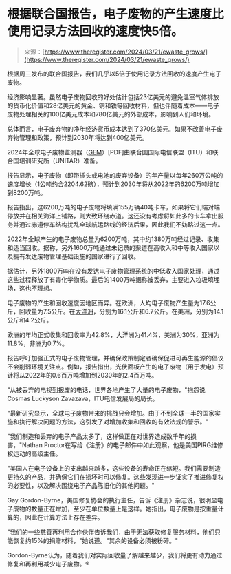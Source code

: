 <!--yml

category: 未分类

date: 2024-05-29 12:35:37

-->

# 根据联合国报告，电子废物的产生速度比使用记录方法回收的速度快5倍。

> 来源：[https://www.theregister.com/2024/03/21/ewaste_grows/](https://www.theregister.com/2024/03/21/ewaste_grows/)

根据周三发布的联合国报告，我们几乎以5倍于使用记录方法回收的速度产生电子废物。

经济影响显著。虽然电子废物回收的好处估计包括23亿美元的避免温室气体排放的货币化价值和28亿美元的黄金、铜和铁等回收材料，但也伴随着成本——电子废物处理相关的100亿美元成本和780亿美元的外部成本，影响到人们和环境。

总体而言，电子废弃物的净年经济货币成本达到了370亿美元。如果不改善电子废弃物管理和政策，预计到2030年将达到400亿美元。

2024年全球电子废物监测器（[GEM](https://api.globalewaste.org/publications/file/297/Global-E-waste-Monitor-2024.pdf)）[PDF]由联合国国际电信联盟（ITU）和联合国培训研究所（UNITAR）准备。

报告显示，电子废物（即带插头或电池的废弃设备）的年产量以每年260万公吨的速度增长（1公吨约合2204.62磅），预计到2030年将从2022年的6200万吨增加到8200万吨。

报告指出，这6200万吨的电子废物将填满155万辆40吨卡车，如果将它们端对端停放并在相关海洋上铺路，则大致环绕赤道。这还没有考虑将如此多的卡车拿出服务并通过赤道停车结构扰乱全球航运路线的经济后果，因此我们不妨略过这一点。

2022年全球产生的电子废物总量为6200万吨，其中约1380万吨经过记录、收集和适当回收。据称，另外1600万吨通过未记录的渠道在高收入和中等收入国家以及拥有发达废物管理基础设施的国家进行了回收。

据估计，另外1800万吨在没有发达电子废物管理系统的中低收入国家处理，通过这些过程释放了有毒化学物质。最后的1400万吨据称被丢弃，主要进入垃圾填埋场，这也不理想。

电子废物的产生和回收速度因地区而异。在欧洲，人均电子废物产生量为17.6公斤，回收量为7.5公斤。在[大洋洲](https://www.iucn.org/our-work/region/oceania)，分别为16.1公斤和6.7公斤。在美洲，分别为14.1公斤和4.2公斤。

欧洲的年均正式收集和回收率为42.8%，大洋洲为41.4%，美洲为30%，亚洲为11.8%，非洲为0.7%。

报告呼吁加强正式的电子废物管理，并确保政策制定者确保促进可再生能源的倡议不会削弱环境关注点。例如，报告指出，光伏面板产生的电子废物（用于发电）预计将从2022年的0.6百万吨增加到2030年的2.4百万吨。

"从被丢弃的电视到报废的电话，世界各地产生了大量的电子废物，"抱怨说Cosmas Luckyson Zavazava，ITU电信发展局的局长。

"最新研究显示，全球电子废物带来的挑战只会增加。由于不到全球一半的国家实施和执行解决问题的方法，这引发了对增加收集和回收的有效法规的警示。"

"我们制造和丢弃的电子产品太多了，这样做正在对世界造成数千年的损害，"Nathan Proctor在写给《注册》的电子邮件中如此观察，他是美国PIRG维修权运动的高级主任。

"美国人在电子设备上的支出越来越多，这些设备的寿命正在缩短。我们需要制造更持久的产品，并确保它们在损坏时可以修复。这些发现进一步证实了推进修复权的必要性，以及解决围绕电子产品陈旧化的其他问题。"

Gay Gordon-Byrne，美国修复协会的执行主任，告诉《注册》杂志说，很明显电子废物的数量正在增加，至少在单位数量上是这样。她指出，电子废物是按重量计算的，因此在计算方法上存在差异。

"我们的一些慈善再利用合作伙伴告诉我们，由于无法获取修复服务材料，他们只能恢复约15%的捐赠材料，"她说道。"其余的设备必须被粉碎。"

Gordon-Byrne认为，随着我们对实际回收量了解越来越少，我们将更有动力通过修复和再利用减少电子废物。®
